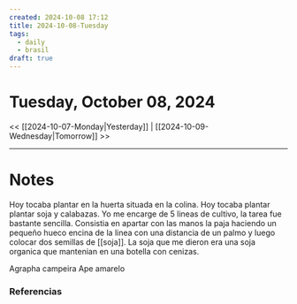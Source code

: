 ```yaml
---
created: 2024-10-08 17:12
title: 2024-10-08-Tuesday
tags:
  - daily
  - brasil
draft: true
---
```

# Tuesday, October 08, 2024

<< [[2024-10-07-Monday|Yesterday]] | [[2024-10-09-Wednesday|Tomorrow]] >>

---
# Notes
Hoy tocaba plantar en la huerta situada en la colina. Hoy tocaba plantar plantar soja y calabazas. Yo me encarge de 5 lineas de cultivo, la tarea fue bastante sencilla. Consistia en apartar con las manos la paja haciendo un pequeño hueco  encina de la linea con una distancia de un palmo y luego colocar dos semillas de [[soja]]. La soja que me dieron era una soja organica que mantenian en una botella con cenizas.

Agrapha campeira
Ape amarelo

### Referencias
